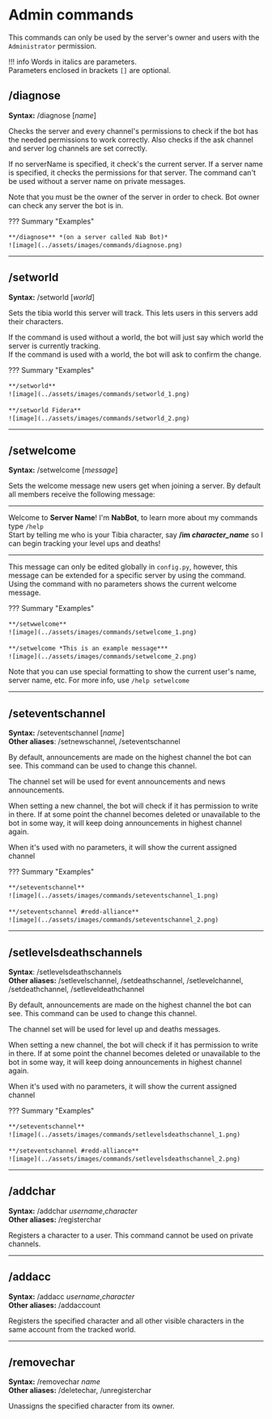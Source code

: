 # Admin commands

This commands can only be used by the server's owner and users with the `Administrator` permission.

!!! info
    Words in italics are parameters.  
    Parameters enclosed in brackets `[]` are optional.

## /diagnose
**Syntax:** /diagnose [*name*]

Checks the server and every channel's permissions to check if the bot has the needed permissions to work correctly.
Also checks if the ask channel and server log channels are set correctly.

If no serverName is specified, it check's the current server.
If a server name is specified, it checks the permissions for that server. 
The command can't be used without a server name on private messages.

Note that you must be the owner of the server in order to check. Bot owner can check any server the bot is in.  

??? Summary "Examples"

    **/diagnose** *(on a server called Nab Bot)*  
    ![image](../assets/images/commands/diagnose.png)

----

## /setworld 
**Syntax:** /setworld [*world*] 

Sets the tibia world this server will track. This lets users in this servers add their characters.

If the command is used without a world, the bot will just say which world the server is currently tracking.  
If the command is used with a world, the bot will ask to confirm the change.

??? Summary "Examples"

    **/setworld**   
    ![image](../assets/images/commands/setworld_1.png)
    
    **/setworld Fidera**   
    ![image](../assets/images/commands/setworld_2.png)


----

## /setwelcome
**Syntax:** /setwelcome [*message*]

Sets the welcome message new users get when joining a server. By default all members receive the following message: 
****
Welcome to **Server Name**! I'm **NabBot**, to learn more about my commands type `/help`  
Start by telling me who is your Tibia character, say **/im *character_name*** so I can begin tracking your level ups and deaths!
****

This message can only be edited globally in `config.py`, however, this message can be extended for a specific server by using the command.
Using the command with no parameters shows the current welcome message.

??? Summary "Examples"

    **/setwwelcome**   
    ![image](../assets/images/commands/setwelcome_1.png)
    
    **/setwelcome *This is an example message***   
    ![image](../assets/images/commands/setwelcome_2.png)


Note that you can use special formatting to show the current user's name, server name, etc.
For more info, use `/help setwelcome`

----

## /seteventschannel
**Syntax:** /seteventschannel [*name*]   
**Other aliases**: /setnewschannel, /seteventschannel

By default, announcements are made on the highest channel the bot can see. This command can be used to change this channel.

The channel set will be used for event announcements and news announcements. 

When setting a new channel, the bot will check if it has permission to write in there. 
If at some point the channel becomes deleted or unavailable to the bot in some way, it will keep doing announcements in highest channel again.

When it's used with no parameters, it will show the current assigned channel

??? Summary "Examples"

    **/seteventschannel**   
    ![image](../assets/images/commands/seteventschannel_1.png)
    
    **/seteventschannel #redd-alliance**   
    ![image](../assets/images/commands/seteventschannel_2.png)

----

## /setlevelsdeathschannels
**Syntax**: /setlevelsdeathschannels  
**Other aliases:** /setlevelschannel, /setdeathschannel, /setlevelchannel, /setdeathchannel, /setleveldeathchannel

By default, announcements are made on the highest channel the bot can see. This command can be used to change this channel.

The channel set will be used for level up and deaths messages. 

When setting a new channel, the bot will check if it has permission to write in there. 
If at some point the channel becomes deleted or unavailable to the bot in some way, it will keep doing announcements in highest channel again.

When it's used with no parameters, it will show the current assigned channel

??? Summary "Examples"

    **/seteventschannel**   
    ![image](../assets/images/commands/setlevelsdeathschannel_1.png)
    
    **/seteventschannel #redd-alliance**   
    ![image](../assets/images/commands/setlevelsdeathschannel_2.png)

----

## /addchar
**Syntax:** /addchar *username*,*character*  
**Other aliases:** /registerchar

Registers a character to a user. This command cannot be used on private channels.

----

## /addacc 
**Syntax:** /addacc *username*,*character*  
**Other aliases:** /addaccount

Registers the specified character and all other visible characters in the same account from the tracked world.


----

## /removechar
**Syntax:** /removechar *name*  
**Other aliases:** /deletechar, /unregisterchar

Unassigns the specified character from its owner.